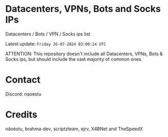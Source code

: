 # Datacenters, VPNs, Bots and Socks IPs
 
Datacenters / Bots / VPN / Socks ips list

Latest update: `Friday 26-07-2024 03:00:24 UTC` 

ATTENTION: This repository doesn't include all Datacenters, VPNs, Bots & Socks ips, 
but should include the vast majority of common ones.

# Contact
Discord: naoestu

# Credits
nãoéstu, brahma-dev, scriptzteam, ejrv, X4BNet and TheSpeedX
